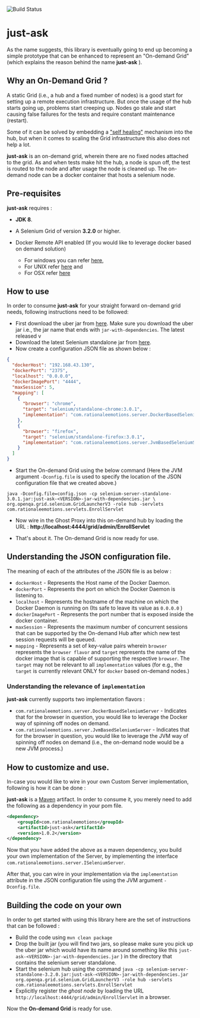 ![Build Status](https://travis-ci.org/RationaleEmotions/just-ask.svg?branch=master)

# just-ask

As the name suggests, this library is eventually going to end up becoming a simple prototype that can be enhanced to 
represent an "On-demand Grid" (which explains the reason behind the name **just-ask** ).
 
## Why an On-Demand Grid ?

A static Grid (i.e., a hub and a fixed number of nodes) is a good start for setting up a remote execution infrastructure. 
But once the usage of the hub starts going up, problems start creeping up. 
Nodes go stale and start causing false failures for the tests and require constant maintenance (restart).  

Some of it can be solved by embedding a ["self healing"](https://rationaleemotions.wordpress.com/2013/01/28/building-a-self-maintaining-grid-environment/) mechanism into the hub, 
but when it comes to scaling the Grid infrastructure this also does not help a lot.

**just-ask** is an on-demand grid,  wherein there are no fixed nodes attached to the grid. 
As and when tests make hit the hub, a node is spun off, the test is routed to the node and after usage the node is 
cleaned up. The on-demand node can be a docker container that hosts a selenium node.

 ## Pre-requisites
 
 **just-ask** requires : 
 * **JDK 8**.
 * A Selenium Grid of version **3.2.0** or higher.
 * Docker Remote API enabled (If you would like to leverage docker based on demand solution) 
 
   * For windows you can refer [here](http://scriptcrunch.com/enable-docker-remote-api/), 
   * For UNIX refer [here](https://docs.docker.com/engine/admin/) and 
   * For OSX refer [here](https://forums.docker.com/t/remote-api-with-docker-for-mac-beta/15639/2)


## How to use

In order to consume **just-ask** for your straight forward on-demand grid needs, following instructions need to be 
followed:
* First download the uber jar from [here](http://repo1.maven.org/maven2/com/rationaleemotions/just-ask/1.0.2/). Make sure 
you download the uber jar i.e., the jar name that ends with `jar-with-dependencies`. The latest released v
* Download the latest Selenium standalone jar from [here](http://www.seleniumhq.org/download/).
* Now create a configuration JSON file as shown below :

```json
{
  "dockerHost": "192.168.43.130",
  "dockerPort": "2375",
  "localhost": "0.0.0.0",
  "dockerImagePort": "4444",
  "maxSession": 5,
  "mapping": [
    {
      "browser": "chrome",
      "target": "selenium/standalone-chrome:3.0.1",
      "implementation": "com.rationaleemotions.server.DockerBasedSeleniumServer"
    },
    {
      "browser": "firefox",
      "target": "selenium/standalone-firefox:3.0.1",
      "implementation": "com.rationaleemotions.server.JvmBasedSeleniumServer"
    }
  ]
}
```
* Start the On-demand Grid using the below command (Here the JVM argument `-Dconfig.file` is used to specify the 
location of the JSON configuration file that we created above.)

```
java -Dconfig.file=config.json -cp selenium-server-standalone-3.0.1.jar:just-ask-<VERSION>-jar-with-dependencies.jar \
org.openqa.grid.selenium.GridLauncherV3 -role hub -servlets com.rationaleemotions.servlets.EnrollServlet
```

* Now wire in the Ghost Proxy into this on-demand hub by loading the URL : 
**http://localhost:4444/grid/admin/EnrollServlet**

* That's about it. The On-demand Grid is now ready for use.

## Understanding the JSON configuration file.
The meaning of each of the attributes of the JSON file is as below :

* `dockerHost` - Represents the Host name of the Docker Daemon.
* `dockerPort` - Represents the port on which the Docker Daemon is listening to.
* `localhost` - Represents the hostname of the machine on which the Docker Daemon is running on (Its safe to leave 
its value as `0.0.0.0` )
* `dockerImagePort` - Represents the port number that is exposed inside the docker container.
* `maxSession` - Represents the maximum number of concurrent sessions that can be supported by the On-demand Hub 
after which new test session requests will be queued.
* `mapping` - Represents a set of key-value pairs wherein `browser` represents the `browser flavor` and `target` 
represents the name of the docker image that is capable of supporting the respective `browser`. The `target` may not 
be relevant to all `implementation` values (for e.g., the `target` is currently relevant ONLY for `docker` based 
on-demand nodes.)

### Understanding the relevance of `implementation`
**just-ask** currently supports two implementation flavors :

* `com.rationaleemotions.server.DockerBasedSeleniumServer` - Indicates that for the browser in question, you would like
 to leverage the Docker way of spinning off nodes on demand.
*  `com.rationaleemotions.server.JvmBasedSeleniumServer` - Indicates that for the browser in question, you would like
 to leverage the JVM way of spinning off nodes on demand (i.e., the on-demand node would be a new JVM process.)

## How to customize and use.

In-case you would like to wire in your own Custom Server implementation, following is how it can be done :

**just-ask** is a [Maven](https://maven.apache.org/guides/getting-started/) artifact. In order to 
consume it, you merely need to add the following as a dependency in your pom file.

```xml
<dependency>
    <groupId>com.rationaleemotions</groupId>
    <artifactId>just-ask</artifactId>
    <version>1.0.2</version>
</dependency>
```

Now that you have added the above as a maven dependency, you build your own implementation of the Server, by 
implementing the interface `com.rationaleemotions.server.ISeleniumServer`.

After that, you can wire in your implementation via the `implementation` attribute in the JSON configuration file 
using the JVM argument `-Dconfig.file`.

## Building the code on your own

In order to get started with using this library here are the set of instructions that can be followed :
 
 * Build the code using `mvn clean package`
 * Drop the built jar (you will find two jars, so please make sure you pick up the uber jar which would have its name
  around something like this `just-ask-<VERSION>-jar-with-dependencies.jar` ) in the directory that contains the 
  selenium server standalone.
 * Start the selenium hub using the command `java -cp selenium-server-standalone-3.2.0.jar:just-ask-<VERSION>-jar-with-dependencies.jar org.openqa.grid.selenium.GridLauncherV3 -role hub -servlets com.rationaleemotions.servlets.EnrollServlet`
 * Explicitly register the *ghost node* by loading the URL `http://localhost:4444/grid/admin/EnrollServlet` in a browser.
 
 Now the **On-demand Grid** is ready for use.

